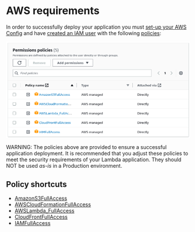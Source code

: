 # AWS requirements

In order to successfully deploy your application you must [set-up your AWS Config](https://docs.aws.amazon.com/config/latest/developerguide/gs-cli.html) and have [created an IAM user](https://docs.aws.amazon.com/IAM/latest/UserGuide/id_users_create.html) with the following [policies](https://docs.aws.amazon.com/IAM/latest/UserGuide/access_policies_manage.html):

![IAM Management Console](https://raw.githubusercontent.com/lambda-lambda-lambda/manual/master/images/IAM-Management-Console.png)

WARNING: The policies above are provided to ensure a successful application deployment.  It is recommended that you adjust these policies to meet the security requirements of your Lambda application.  They should NOT be used _as-is_ in a Production environment.

## Policy shortcuts

- [AmazonS3FullAccess](https://us-east-1.console.aws.amazon.com/iam/home#/policies/arn%3Aaws%3Aiam%3A%3Aaws%3Apolicy%2FAmazonS3FullAccess)
- [AWSCloudFormationFullAccess](https://console.aws.amazon.com/iam/home#/policies/arn%3Aaws%3Aiam%3A%3Aaws%3Apolicy%2FAWSCloudFormationFullAccess)
- [AWSLambda_FullAccess](https://console.aws.amazon.com/iam/home#/policies/arn%3Aaws%3Aiam%3A%3Aaws%3Apolicy%2FAWSLambda_FullAccess)
- [CloudFrontFullAccess](https://console.aws.amazon.com/iam/home#/policies/arn%3Aaws%3Aiam%3A%3Aaws%3Apolicy%2FCloudFrontFullAccess)
- [IAMFullAccess](https://console.aws.amazon.com/iam/home#/policies/arn%3Aaws%3Aiam%3A%3Aaws%3Apolicy%2FIAMFullAccess)
